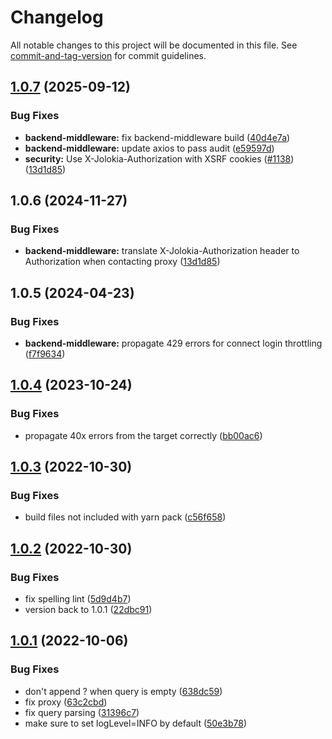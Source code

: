 # Changelog

All notable changes to this project will be documented in this file. See [commit-and-tag-version](https://github.com/absolute-version/commit-and-tag-version) for commit guidelines.

## [1.0.7](https://github.com/hawtio/hawtio-next/compare/backend-middleware-v1.0.5...backend-middleware-v1.0.7) (2025-09-12)


### Bug Fixes

* **backend-middleware:** fix backend-middleware build ([40d4e7a](https://github.com/hawtio/hawtio-next/commit/40d4e7a4b0ec602b7ee9593f80fbfe02505cd187))
* **backend-middleware:** update axios to pass audit ([e59597d](https://github.com/hawtio/hawtio-next/commit/e59597d9c1189d829d0d1f6b6931142c6984b043))
* **security:** Use X-Jolokia-Authorization with XSRF cookies ([#1138](https://github.com/hawtio/hawtio-next/issues/1138)) ([13d1d85](https://github.com/hawtio/hawtio-next/commit/13d1d8561e1082678abd5107eb1514733f49fe7b))

## 1.0.6 (2024-11-27)

### Bug Fixes

* **backend-middleware:** translate X-Jolokia-Authorization header to Authorization when contacting proxy ([13d1d85](https://github.com/hawtio/hawtio-next/commit/13d1d8561e1082678abd5107eb1514733f49fe7b))

## 1.0.5 (2024-04-23)

### Bug Fixes

* **backend-middleware:** propagate 429 errors for connect login throttling ([f7f9634](https://github.com/hawtio/hawtio-next/commit/f7f9634ebc004ee7b2466fabbc181c4a5b27a7ee))

## [1.0.4](https://github.com/hawtio/hawtio-backend-middleware/compare/v1.0.3...v1.0.4) (2023-10-24)

### Bug Fixes

* propagate 40x errors from the target correctly ([bb00ac6](https://github.com/hawtio/hawtio-backend-middleware/commit/bb00ac69f9d22037c2f5d7411861f82a90ec691b))

## [1.0.3](https://github.com/hawtio/hawtio-backend-middleware/compare/v1.0.2...v1.0.3) (2022-10-30)

### Bug Fixes

* build files not included with yarn pack ([c56f658](https://github.com/hawtio/hawtio-backend-middleware/commit/c56f6583e82957e09dce8111b9d3c30f72fa7377))

## [1.0.2](https://github.com/hawtio/hawtio-backend-middleware/compare/v1.0.1...v1.0.2) (2022-10-30)

### Bug Fixes

* fix spelling lint ([5d9d4b7](https://github.com/hawtio/hawtio-backend-middleware/commit/5d9d4b77028b42b6a78d788f4db215997f02901a))
* version back to 1.0.1 ([22dbc91](https://github.com/hawtio/hawtio-backend-middleware/commit/22dbc91c9c445869aece0f89f255588a123b8d00))

## [1.0.1](https://github.com/tadayosi/hawtio-backend-middleware/compare/v1.0.0...v1.0.1) (2022-10-06)

### Bug Fixes

* don't append ? when query is empty ([638dc59](https://github.com/tadayosi/hawtio-backend-middleware/commit/638dc5943a97316c21b87a5109bd361bc3d5970f))
* fix proxy ([63c2cbd](https://github.com/tadayosi/hawtio-backend-middleware/commit/63c2cbd282016f82c4a4852e8fbb00ea83ab167d))
* fix query parsing ([31396c7](https://github.com/tadayosi/hawtio-backend-middleware/commit/31396c772683eafb8fe5df402cbefe81ac02f814))
* make sure to set logLevel=INFO by default ([50e3b78](https://github.com/tadayosi/hawtio-backend-middleware/commit/50e3b785907d9b65d2b8b4acc3b2d23d498b8d57))

